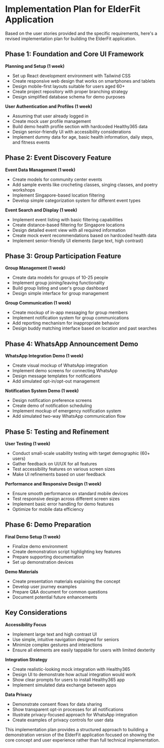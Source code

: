 # Implementation Plan for ElderFit Application

Based on the user stories provided and the specific requirements, here's a revised implementation plan for building the ElderFit application.

## Phase 1: Foundation and Core UI Framework
**Planning and Setup (1 week)**
- Set up React development environment with Tailwind CSS
- Create responsive web design that works on smartphones and tablets
- Design mobile-first layouts suitable for users aged 60+
- Create project repository with proper branching strategy
- Design simplified database schema for demo purposes

**User Authentication and Profiles (1 week)**
- Assuming that user already logged in 
- Create mock user profile management
- Build demo health profile section with hardcoded Healthy365 data
- Design senior-friendly UI with accessibility considerations
- Implement dummy data for age, basic health information, daily steps, and fitness events

## Phase 2: Event Discovery Feature
**Event Data Management (1 week)**
- Create models for community center events
- Add sample events like crocheting classes, singing classes, and poetry workshops
- Implement Singapore-based location filtering
- Develop simple categorization system for different event types

**Event Search and Display (1 week)**
- Implement event listing with basic filtering capabilities
- Create distance-based filtering for Singapore locations
- Design detailed event view with all required information
- Create mock event recommendations based on hardcoded health data
- Implement senior-friendly UI elements (large text, high contrast)

## Phase 3: Group Participation Feature
**Group Management (1 week)**
- Create data models for groups of 10-25 people
- Implement group joining/leaving functionality
- Build group listing and user's group dashboard
- Design simple interface for group management

**Group Communication (1 week)**
- Create mockup of in-app messaging for group members
- Implement notification system for group communications
- Add reporting mechanism for inappropriate behavior
- Design buddy matching interface based on location and past searches

## Phase 4: WhatsApp Announcement Demo
**WhatsApp Integration Demo (1 week)**
- Create visual mockup of WhatsApp integration
- Implement demo screens for connecting WhatsApp
- Design message templates for notifications
- Add simulated opt-in/opt-out management

**Notification System Demo (1 week)**
- Design notification preference screens
- Create demo of notification scheduling
- Implement mockup of emergency notification system
- Add simulated two-way WhatsApp communication flow

## Phase 5: Testing and Refinement
**User Testing (1 week)**
- Conduct small-scale usability testing with target demographic (60+ users)
- Gather feedback on UI/UX for all features
- Test accessibility features on various screen sizes
- Make UI refinements based on user feedback

**Performance and Responsive Design (1 week)**
- Ensure smooth performance on standard mobile devices
- Test responsive design across different screen sizes
- Implement basic error handling for demo features
- Optimize for mobile data efficiency

## Phase 6: Demo Preparation
**Final Demo Setup (1 week)**
- Finalize demo environment
- Create demonstration script highlighting key features
- Prepare supporting documentation
- Set up demonstration devices

**Demo Materials**
- Create presentation materials explaining the concept
- Develop user journey examples
- Prepare Q&A document for common questions
- Document potential future enhancements

## Key Considerations

**Accessibility Focus**
- Implement large text and high contrast UI
- Use simple, intuitive navigation designed for seniors
- Minimize complex gestures and interactions
- Ensure all elements are easily tappable for users with limited dexterity

**Integration Strategy**
- Create realistic-looking mock integration with Healthy365
- Design UI to demonstrate how actual integration would work
- Show clear prompts for users to install Healthy365 app
- Implement simulated data exchange between apps

**Data Privacy**
- Demonstrate consent flows for data sharing
- Show transparent opt-in processes for all notifications
- Illustrate privacy-focused approach for WhatsApp integration
- Create examples of privacy controls for user data

This implementation plan provides a structured approach to building a demonstration version of the ElderFit application focused on showing the core concept and user experience rather than full technical implementation.